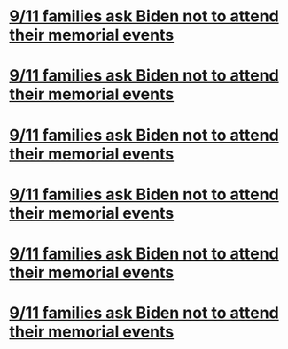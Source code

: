 # [9/11 families ask Biden not to attend their memorial events](./20210807084953)
# [9/11 families ask Biden not to attend their memorial events](./20210807084835)
# [](./20210807082251)
# [9/11 families ask Biden not to attend their memorial events](./20210807082219)
# [9/11 families ask Biden not to attend their memorial events](./20210807082203)
# [9/11 families ask Biden not to attend their memorial events](./20210807081228)
# [9/11 families ask Biden not to attend their memorial events](./20210806231024)

